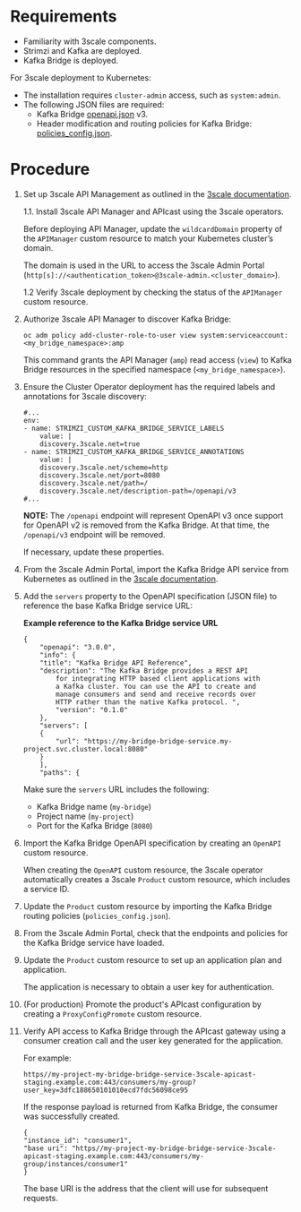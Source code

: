 [3scaledoc]: https://docs.redhat.com/en/documentation/red_hat_3scale_api_management "3scale documentation"

# Requirements

* Familiarity with 3scale components.
* Strimzi and Kafka are deployed. 
* Kafka Bridge is deployed. 

For 3scale deployment to Kubernetes:

* The installation requires `cluster-admin` access, such as `system:admin`.
* The following JSON files are required:
    * Kafka Bridge [openapi.json](openapi.json) v3.
    * Header modification and routing policies for Kafka Bridge: [policies_config.json](policies_config.json).

# Procedure

1. Set up 3scale API Management as outlined in the [3scale documentation][3scaledoc].

    1.1. Install 3scale API Manager and APIcast using the 3scale operators.

    Before deploying API Manager, update the `wildcardDomain` property of the `APIManager` custom resource to match your Kubernetes cluster’s domain.

    The domain is used in the URL to access the 3scale Admin Portal (`http[s]://<authentication_token>@3scale-admin.<cluster_domain>`). 

    1.2 Verify 3scale deployment by checking the status of the `APIManager` custom resource.

2. Authorize 3scale API Manager to discover Kafka Bridge:

    ````
    oc adm policy add-cluster-role-to-user view system:serviceaccount:<my_bridge_namespace>:amp
    ````

    This command grants the API Manager (`amp`) read access (`view`) to Kafka Bridge resources in the specified namespace (`<my_bridge_namespace>`).

3. Ensure the Cluster Operator deployment has the required labels and annotations for 3scale discovery:

    ```
    #...
    env:
    - name: STRIMZI_CUSTOM_KAFKA_BRIDGE_SERVICE_LABELS
        value: |
        discovery.3scale.net=true
    - name: STRIMZI_CUSTOM_KAFKA_BRIDGE_SERVICE_ANNOTATIONS
        value: |
        discovery.3scale.net/scheme=http
        discovery.3scale.net/port=8080
        discovery.3scale.net/path=/
        discovery.3scale.net/description-path=/openapi/v3
    #...
    ````
    
    **NOTE:** The `/openapi` endpoint will represent OpenAPI v3 once support for OpenAPI v2 is removed from the Kafka Bridge. At that time, the `/openapi/v3` endpoint will be removed.

    If necessary, update these properties.

4. From the 3scale Admin Portal, import the Kafka Bridge API service from Kubernetes as outlined in the [3scale documentation][3scaledoc].

5. Add the `servers` property to the OpenAPI specification (JSON file) to reference the base Kafka Bridge service URL:

    **Example reference to the Kafka Bridge service URL**
    ````
    {
        "openapi": "3.0.0",
        "info": {
        "title": "Kafka Bridge API Reference",
        "description": "The Kafka Bridge provides a REST API 
            for integrating HTTP based client applications with 
            a Kafka cluster. You can use the API to create and 
            manage consumers and send and receive records over 
            HTTP rather than the native Kafka protocol. ",
            "version": "0.1.0"
        },
        "servers": [
        {
            "url": "https://my-bridge-bridge-service.my-project.svc.cluster.local:8080"
        }
        ],
        "paths": {
    ````

    Make sure the `servers` URL includes the following:

    * Kafka Bridge name (`my-bridge`)
    * Project name (`my-project`)
    * Port for the Kafka Bridge (`8080`)

6. Import the Kafka Bridge OpenAPI specification by creating an `OpenAPI` custom resource.

    When creating the `OpenAPI` custom resource, the 3scale operator automatically creates a 3scale `Product` custom resource, which includes a service ID.  

7. Update the `Product` custom resource by importing the Kafka Bridge routing policies (`policies_config.json`).

8. From the 3scale Admin Portal, check that the endpoints and policies for the Kafka Bridge service have loaded.

9. Update the `Product` custom resource to set up an application plan and application.

    The application is necessary to obtain a user key for authentication.

10. (For production) Promote the product's APIcast configuration by creating a `ProxyConfigPromote` custom resource.

11. Verify API access to Kafka Bridge through the APIcast gateway using a consumer creation call and the user key generated for the application.

    For example:

    ````
    https//my-project-my-bridge-bridge-service-3scale-apicast-staging.example.com:443/consumers/my-group?user_key=3dfc188650101010ecd7fdc56098ce95
    ````

    If the response payload is returned from Kafka Bridge, the consumer was successfully created.

    ````
    {
    "instance_id": "consumer1",
    "base uri": "https//my-project-my-bridge-bridge-service-3scale-apicast-staging.example.com:443/consumers/my-group/instances/consumer1"
    }
    ````

    The base URI is the address that the client will use for subsequent requests.